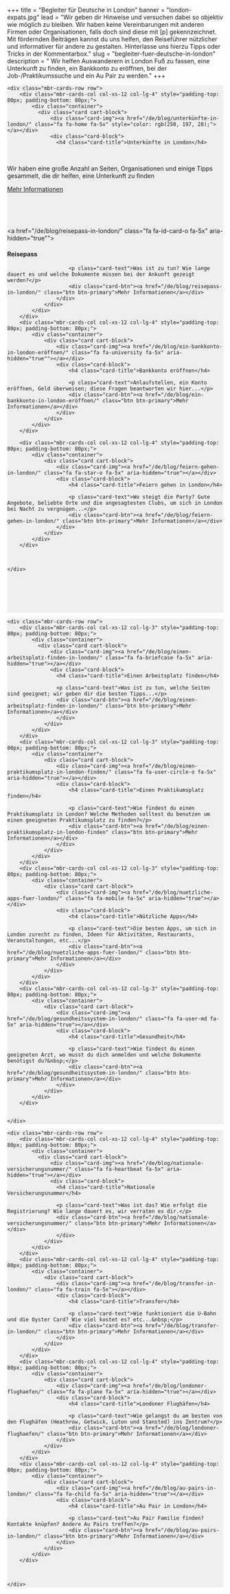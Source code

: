 ﻿+++
title = "Begleiter für Deutsche in London"
banner = "london-expats.jpg"
lead = "Wir geben dir Hinweise und versuchen dabei so objektiv wie möglich zu bleiben. Wir haben keine Vereinbarungen mit anderen Firmen oder Organisationen, falls doch sind diese mit [p] gekennzeichnet. Mit fördernden Beiträgen kannst du uns helfen, den Reiseführer nützlicher und informativer für andere zu gestalten. Hinterlasse uns hierzu Tipps oder Tricks in der Kommentarbox."
slug = "begleiter-fuer-deutsche-in-london"
description = " Wir helfen Auswanderern in London Fuß zu fassen, eine Unterkunft zu finden, ein Bankkonto zu eröffnen, bei der Job-/Praktikumssuche und ein Au Pair zu werden."
+++

<section class="mbr-cards mbr-section mbr-section-nopadding" id="features6-21" style="background-color: rgb(239, 239, 239);">



    <div class="mbr-cards-row row">
        <div class="mbr-cards-col col-xs-12 col-lg-4" style="padding-top: 80px; padding-bottom: 80px;">
            <div class="container">
              <div class="card cart-block">
                  <div class="card-img"><a href="/de/blog/unterkünfte-in-london/" class="fa fa-home fa-5x" style="color: rgb(250, 197, 28);"></a></div>
                  <div class="card-block">
                    <h4 class="card-title">Unterkünfte in London</h4>
                    <p class="card-text">Wir haben eine große Anzahl an Seiten, Organisationen und einige Tipps gesammelt, die dir       helfen, eine Unterkunft zu finden&nbsp;</p>
                    <div class="card-btn"><a href="/de/blog/unterkünfte-in-london/" class="btn btn-primary">Mehr Informationen</a> </div>
                    </div>
                </div>
            </div>
        </div>
        <div class="mbr-cards-col col-xs-12 col-lg-4" style="padding-top: 80px; padding-bottom: 80px;">
            <div class="container">
                <div class="card cart-block">
                    <div class="card-img"><a href="/de/blog/reisepass-in-london/" class="fa fa-id-card-o fa-5x" aria-hidden="true""></a></div>
                    <div class="card-block">
                        <h4 class="card-title">Reisepass</h4>

                        <p class="card-text">Was ist zu tun? Wie lange dauert es und welche Dokumente müssen bei der Ankunft gezeigt                                werden?</p>
                        <div class="card-btn"><a href="/de/blog/reisepass-in-london/" class="btn btn-primary">Mehr Informationen</a></div>
                    </div>
                </div>
            </div>
        </div>
        <div class="mbr-cards-col col-xs-12 col-lg-4" style="padding-top: 80px; padding-bottom: 80px;">
            <div class="container">
                <div class="card cart-block">
                    <div class="card-img"><a href="/de/blog/ein-bankkonto-in-london-eröffnen/" class="fa fa-university fa-5x" aria-hidden="true""></a></div>
                    <div class="card-block">
                        <h4 class="card-title">Bankkonto eröffnen</h4>

                        <p class="card-text">Anlaufstellen, ein Konto eröffnen, Geld überweisen; diese Fragen beantworten wir hier...</p>
                        <div class="card-btn"><a href="/de/blog/ein-bankkonto-in-london-eröffnen/" class="btn btn-primary">Mehr Informationen</a></div>
                    </div>
                </div>
            </div>
        </div>

        <div class="mbr-cards-col col-xs-12 col-lg-4" style="padding-top: 80px; padding-bottom: 80px;">
            <div class="container">
                <div class="card cart-block">
                    <div class="card-img"><a href="/de/blog/feiern-gehen-in-london/" class="fa fa-star-o fa-5x" aria-hidden="true"></a></div>
                    <div class="card-block">
                        <h4 class="card-title">Feiern gehen in London</h4>

                        <p class="card-text">Wo steigt die Party? Gute Angebote, beliebte Orte und die angesagtesten Clubs, um sich in London bei Nacht zu vergnügen...</p>
                        <div class="card-btn"><a href="/de/blog/feiern-gehen-in-london/" class="btn btn-primary">Mehr Informationen</a></div>
                    </div>
                </div>
            </div>
        </div>



    </div>
</section>

<section class="mbr-cards mbr-section mbr-section-nopadding" id="features6-22" style="background-color: rgb(239, 239, 239);">



    <div class="mbr-cards-row row">
        <div class="mbr-cards-col col-xs-12 col-lg-3" style="padding-top: 80px; padding-bottom: 80px;">
            <div class="container">
              <div class="card cart-block">
                  <div class="card-img"><a href="/de/blog/einen-arbeitsplatz-finden-in-london/" class="fa fa-briefcase fa-5x" aria-hidden="true"></a></div>
                  <div class="card-block">
                    <h4 class="card-title">Einen Arbeitsplatz finden</h4>

                    <p class="card-text">Was ist zu tun, welche Seiten sind geeignet; wir geben dir die besten Tipps...</p>
                    <div class="card-btn"><a href="/de/blog/einen-arbeitsplatz-finden-in-london/" class="btn btn-primary">Mehr Informationen</a></div>
                    </div>
                </div>
            </div>
        </div>
        <div class="mbr-cards-col col-xs-12 col-lg-3" style="padding-top: 80px; padding-bottom: 80px;">
            <div class="container">
                <div class="card cart-block">
                    <div class="card-img"><a href="/de/blog/einen-praktikumsplatz-in-london-finden/" class="fa fa-user-circle-o fa-5x" aria-hidden="true"></a></div>
                    <div class="card-block">
                        <h4 class="card-title">Einen Praktikumsplatz finden</h4>

                        <p class="card-text">Wie findest du einen Praktikumsplatz in London? Welche Methoden solltest du benutzen um einen geeigneten Praktikumsplatz zu finden?</p>
                        <div class="card-btn"><a href="/de/blog/einen-praktikumsplatz-in-london-finden" class="btn btn-primary">Mehr Informationen</a></div>
                    </div>
                </div>
            </div>
        </div>
        <div class="mbr-cards-col col-xs-12 col-lg-3" style="padding-top: 80px; padding-bottom: 80px;">
            <div class="container">
                <div class="card cart-block">
                    <div class="card-img"><a href="/de/blog/nuetzliche-apps-fuer-london/" class="fa fa-mobile fa-5x" aria-hidden="true"></a></div>
                    <div class="card-block">
                        <h4 class="card-title">Nützliche Apps</h4>

                        <p class="card-text">Die besten Apps, um sich in London zurecht zu finden, Ideen für Aktivitäten, Restaurants, Veranstaltungen, etc...</p>
                        <div class="card-btn"><a href="/de/blog/nuetzliche-apps-fuer-london/" class="btn btn-primary">Mehr Informationen</a></div>
                    </div>
                </div>
            </div>
        </div>
        <div class="mbr-cards-col col-xs-12 col-lg-3" style="padding-top: 80px; padding-bottom: 80px;">
            <div class="container">
                <div class="card cart-block">
                    <div class="card-img"><a href="/de/blog/gesundheitssystem-in-london/" class="fa fa-user-md fa-5x" aria-hidden="true"></a></div>
                    <div class="card-block">
                        <h4 class="card-title">Gesundheit</h4>

                        <p class="card-text">Wie findest du einen geeigneten Arzt, wo musst du dich anmelden und welche Dokumente benötigst du?&nbsp;</p>
                        <div class="card-btn"><a href="/de/blog/gesundheitssystem-in-london/" class="btn btn-primary">Mehr Informationen</a></div>
                    </div>
                </div>
            </div>
        </div>


    </div>
</section>

<section class="mbr-cards mbr-section mbr-section-nopadding" id="features6-2n" style="background-color: rgb(239, 239, 239);">



    <div class="mbr-cards-row row">
        <div class="mbr-cards-col col-xs-12 col-lg-4" style="padding-top: 80px; padding-bottom: 80px;">
            <div class="container">
              <div class="card cart-block">
                  <div class="card-img"><a href="/de/blog/nationale-versicherungsnummer/" class="fa fa-heartbeat fa-5x" aria-hidden="true"></a></div>
                  <div class="card-block">
                    <h4 class="card-title">Nationale Versicherungsnummer</h4>

                    <p class="card-text">Was ist das? Wie erfolgt die Registrierung? Wie lange dauert es, wir verraten es dir.</p>
                    <div class="card-btn"><a href="/de/blog/nationale-versicherungsnummer/" class="btn btn-primary">Mehr Informationen</a></div>
                    </div>
                </div>
            </div>
        </div>
        <div class="mbr-cards-col col-xs-12 col-lg-4" style="padding-top: 80px; padding-bottom: 80px;">
            <div class="container">
                <div class="card cart-block">
                    <div class="card-img"><a href="/de/blog/transfer-in-london/" class="fa fa-train fa-5x"></a></div>
                    <div class="card-block">
                        <h4 class="card-title">Transfer</h4>

                        <p class="card-text">Wie funktioniert die U-Bahn und die Oyster Card? Wie viel kostet es? etc...&nbsp;</p>
                        <div class="card-btn"><a href="/de/blog/transfer-in-london/" class="btn btn-primary">Mehr Informationen</a></div>
                    </div>
                </div>
            </div>
        </div>
        <div class="mbr-cards-col col-xs-12 col-lg-4" style="padding-top: 80px; padding-bottom: 80px;">
            <div class="container">
                <div class="card cart-block">
                    <div class="card-img"><a href="/de/blog/londoner-flughaefen/" class="fa fa-plane fa-5x" aria-hidden="true"></a></div>
                    <div class="card-block">
                        <h4 class="card-title">Londoner Flughäfen</h4>

                        <p class="card-text">Wie gelangst du am besten von den Flughäfen (Heathrow, Getwick, Luton und Stansted) ins Zentrum?</p>
                        <div class="card-btn"><a href="/de/blog/londoner-flughaefen/" class="btn btn-primary">Mehr Informationen</a></div>
                    </div>
                </div>
            </div>
        </div>
        <div class="mbr-cards-col col-xs-12 col-lg-4" style="padding-top: 80px; padding-bottom: 80px;">
            <div class="container">
                <div class="card cart-block">
                    <div class="card-img"><a href="/de/blog/au-pairs-in-london/" class="fa fa-child fa-5x" aria-hidden="true"></a></div>
                    <div class="card-block">
                        <h4 class="card-title">Au Pair in London</h4>

                        <p class="card-text">Au Pair Familie finden? Kontakte knüpfen? Andere Au Pairs treffen?</p>
                        <div class="card-btn"><a href="/de/blog/au-pairs-in-london/" class="btn btn-primary">Mehr Informationen</a></div>
                    </div>
                </div>
            </div>
        </div>



    </div>
</section>
